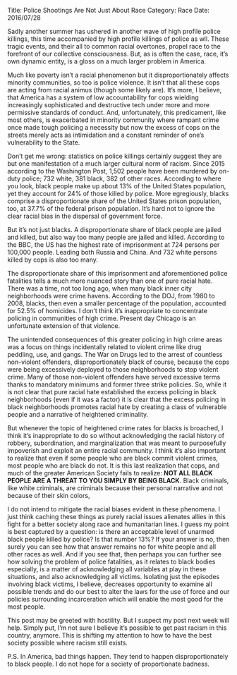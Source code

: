 Title: Police Shootings Are Not Just About Race
Category: Race
Date: 2016/07/28

Sadly another summer has ushered in another wave of high profile police killings, this time accompanied by high profile killings of police as wll. These tragic events, and their all to common racial overtones, propel race to the forefront of our collective consciousness. But, as is often the case, race, it’s own dynamic entity, is a gloss on a much larger problem in America. 

Much like poverty isn’t a racial phenomenon but it disproportionately affects minority communities, so too is police violence. It isn’t that all these cops are acting from racial animus (though some likely are). It’s more, I believe, that America has a system of low accountability for cops wielding increasingly sophisticated and destructive tech under more and more permissive standards of conduct. And, unfortunately, this predicament, like most others, is exacerbated in minority community where rampant crime once made tough policing a necessity but now the excess of cops on the streets merely acts as intimidation and a constant reminder of one’s vulnerability to the State.

Don’t get me wrong: statistics on police killings certainly suggest they are but one manifestation of a much larger cultural norm of racism. Since 2015 according to the Washington Post, 1,502 people have been murdered by on-duty police; 732 white, 381 black, 382 of other races. According to where you look, black people make up about 13% of the United States population, yet they account for 24% of those killed by police. More egregiously, blacks comprise a disproportionate share of the United States prison population, too, at 37.7% of the federal prison population. It’s hard not to ignore the clear racial bias in the dispersal of government force.

But it’s not just blacks. A disproportionate share of black people are jailed and killed, but also way too many people are jailed and killed. According to the BBC, the US has the highest rate of imprisonment at 724 persons per 100,000 people. Leading both Russia and China. And 732 white persons killed by cops is also too many.

The disproportionate share of this imprisonment and aforementioned police fatalities tells a much more nuanced story than one of pure racial hate. There was a time, not too long ago, when many black inner city neighborhoods were crime havens. According to the DOJ, from 1980 to 2008, blacks, then even a smaller percentage of the population, accounted for 52.5% of homicides. I don’t think it’s inappropriate to concentrate policing in communities of high crime. Present day Chicago is an unfortunate extension of that violence.

The unintended consequences of this greater policing in high crime areas was a focus on things incidentally related to violent crime like drug peddling, use, and gangs. The War on Drugs led to the arrest of countless non-violent offenders, disproportionately black of course, because the cops were being excessively deployed to those neighborhoods to stop violent crime. Many of those non-violent offenders have served excessive terms thanks to mandatory minimums and former three strike policies. So, while it is not clear that pure racial hate established the excess policing in black neighborhoods (even if it was a factor) it is clear that the excess policing in black neighborhoods promotes racial hate by creating a class of vulnerable people and a narrative of heightened criminality. 

But whenever the topic of heightened crime rates for blacks is broached, I think it’s inappropriate to do so without acknowledging the racial history of robbery, subordination, and marginalization that was meant to purposefully impoverish and exploit an entire racial community. I think it’s also important to realize that even if some people who are black commit violent crimes, most people who are black do not. It is this last realization that cops, and much of the greater American Society fails to realize: **NOT ALL BLACK PEOPLE ARE A THREAT TO YOU SIMPLY BY BEING BLACK**. Black criminals, like white criminals, are criminals because their personal narrative and not because of their skin colors,

I do not intend to mitigate the racial biases evident in these phenomena. I just think caching these things as purely racial issues alienates allies in this fight for a better society along race and humanitarian lines. I guess my point is best captured by a question: is there an acceptable level of unarmed black people killed by police? Is that number 13%? If your answer is no, then surely you can see how that answer remains no for white people and all other races as well. And if you see that, then perhaps you can further see how solving the problem of police fatalities, as it relates to black bodies especially, is a matter of acknowledging all variables at play in these situations, and also acknowledging all victims. Isolating just the episodes involving black victims, I believe, decreases opportunity to examine all possible trends and do our best to alter the laws for the use of force and our policies surrounding incarceration which will enable the most good for the most people.

This post may be greeted with hostility. But I suspect my post next week will help. Simply put, I’m not sure I believe it’s possible to get past racism in this country, anymore. This is shifting my attention to how to have the best society possible where racism still exists.

P.S. In America, bad things happen. They tend to happen disproportionately to black people. I do not hope for a society of proportionate badness.
